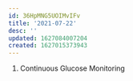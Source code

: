 ```yaml
---
id: 36HpMNG5UOIMvIFv
title: '2021-07-22'
desc: ''
updated: 1627084007204
created: 1627015373943
---
```



1. Continuous Glucose Monitoring